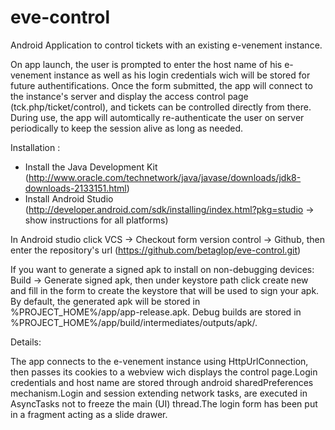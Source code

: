 # eve-control
Android Application to control tickets with an existing e-venement instance.

On app launch, the user is prompted to enter the host name of his e-venement instance as well as his login credentials wich will be stored for future authentifications.
Once the form submitted, the app will connect to the instance's server and display the access control page (tck.php/ticket/control), and tickets can be controlled directly from there.
During use, the app will automtically re-authenticate the user on server periodically to keep the session alive as long as needed.

Installation :

- Install the Java Development Kit (http://www.oracle.com/technetwork/java/javase/downloads/jdk8-downloads-2133151.html)
- Install Android Studio (http://developer.android.com/sdk/installing/index.html?pkg=studio -> show instructions for all platforms)

In Android studio click VCS -> Checkout form version control -> Github, then enter the repository's url (https://github.com/betaglop/eve-control.git)

If you want to generate a signed apk to install on non-debugging devices: Build -> Generate signed apk, then under keystore path click create new and fill in the form to create the keystore that will be used to sign your apk.
By default, the generated apk will be stored in %PROJECT_HOME%/app/app-release.apk.
Debug builds are stored in %PROJECT_HOME%/app/build/intermediates/outputs/apk/.

Details:

The app connects to the e-venement instance using HttpUrlConnection, then passes its cookies to a webview wich displays the control page.Login credentials and host name are stored through android sharedPreferences mechanism.Login and session extending network tasks, are executed in AsyncTasks not to freeze the main (UI) thread.The login form has been put in a fragment acting as a slide drawer.

